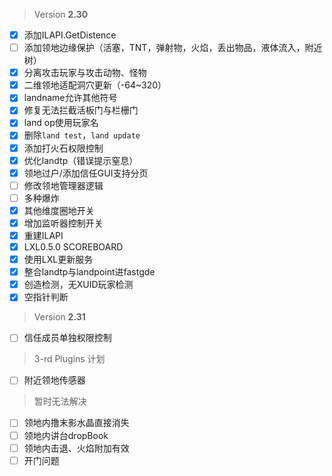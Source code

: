  > Version **2.30**
 - [x] 添加ILAPI.GetDistence
 - [ ] 添加领地边缘保护（活塞，TNT，弹射物，火焰，丢出物品，液体流入，附近树）
 - [x] 分离攻击玩家与攻击动物、怪物
 - [x] 二维领地适配洞穴更新（-64~320）
 - [x] landname允许其他符号
 - [x] 修复无法拦截活板门与栏栅门
 - [x] land op使用玩家名
 - [x] 删除`land test`，`land update`
 - [x] 添加打火石权限控制
 - [x] 优化landtp（错误提示窒息）
 - [x] 领地过户/添加信任GUI支持分页
 - [ ] 修改领地管理器逻辑
 - [ ] 多种爆炸
 - [x] 其他维度圈地开关
 - [x] 增加监听器控制开关
 - [x] 重建ILAPI
 - [x] LXL0.5.0 SCOREBOARD
 - [x] 使用LXL更新服务
 - [x] 整合landtp与landpoint进fastgde
 - [x] 创造检测，无XUID玩家检测
 - [x] 空指针判断

> Version **2.31**
 - [ ] 信任成员单独权限控制

 > 3-rd Plugins 计划
 - [ ] 附近领地传感器

 > 暂时无法解决
 - [ ] 领地内撸末影水晶直接消失
 - [ ] 领地内讲台dropBook
 - [ ] 领地内击退、火焰附加有效
 - [ ] 开门问题